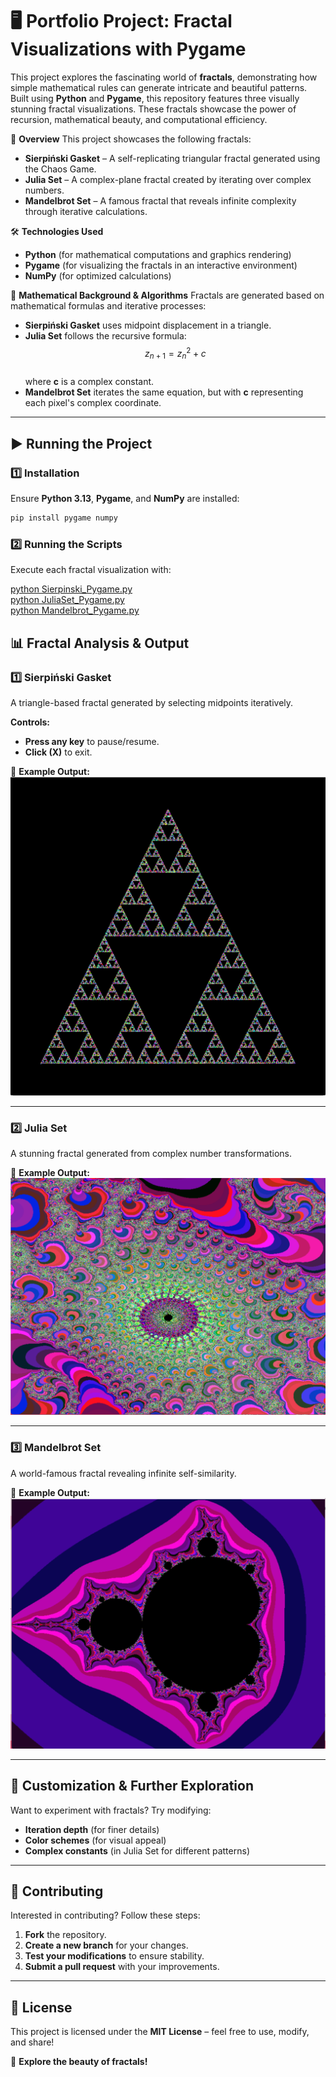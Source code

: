 # 🖥️ Portfolio Project: Fractal Visualizations with Pygame

This project explores the fascinating world of **fractals**, demonstrating how simple mathematical rules can generate intricate and beautiful patterns. Built using **Python** and **Pygame**, this repository features three visually stunning fractal visualizations. These fractals showcase the power of recursion, mathematical beauty, and computational efficiency.

📌 **Overview**
This project showcases the following fractals:
- **Sierpiński Gasket** – A self-replicating triangular fractal generated using the Chaos Game.
- **Julia Set** – A complex-plane fractal created by iterating over complex numbers.
- **Mandelbrot Set** – A famous fractal that reveals infinite complexity through iterative calculations.

🛠 **Technologies Used**
- **Python** (for mathematical computations and graphics rendering)
- **Pygame** (for visualizing the fractals in an interactive environment)
- **NumPy** (for optimized calculations)

📂 **Mathematical Background & Algorithms**
Fractals are generated based on mathematical formulas and iterative processes:
- **Sierpiński Gasket** uses midpoint displacement in a triangle.
- **Julia Set** follows the recursive formula:  
  $$z_{n+1} = z_n^2 + c$$  
  where **c** is a complex constant.
- **Mandelbrot Set** iterates the same equation, but with **c** representing each pixel's complex coordinate.

---

## ▶️ Running the Project
### 1️⃣ **Installation**
Ensure **Python 3.13**, **Pygame**, and **NumPy** are installed:
```bash
pip install pygame numpy
```

### 2️⃣ **Running the Scripts**
Execute each fractal visualization with:

[python Sierpinski_Pygame.py](Sierpinski_Pygame.py)<br>
[python JuliaSet_Pygame.py](JuliaSet_Pygame.py)<br>
[python Mandelbrot_Pygame.py](Mandelbrot_Pygame.py)


## 📊 Fractal Analysis & Output

### 1️⃣ **Sierpiński Gasket**
A triangle-based fractal generated by selecting midpoints iteratively.

**Controls:**
- **Press any key** to pause/resume.
- **Click (X)** to exit.

🎨 **Example Output:**
![Sierpiński Gasket](Sierpinski_Output.png)

---

### 2️⃣ **Julia Set**
A stunning fractal generated from complex number transformations.

🎨 **Example Output:**
![Julia Set](JuliaSet_Output.png)

---

### 3️⃣ **Mandelbrot Set**
A world-famous fractal revealing infinite self-similarity.

🎨 **Example Output:**
![Mandelbrot Set](Mandelbrot_Output.png)

---

## 🎨 Customization & Further Exploration
Want to experiment with fractals? Try modifying:
- **Iteration depth** (for finer details)
- **Color schemes** (for visual appeal)
- **Complex constants** (in Julia Set for different patterns)

---

## 🤝 Contributing
Interested in contributing? Follow these steps:
1. **Fork** the repository.
2. **Create a new branch** for your changes.
3. **Test your modifications** to ensure stability.
4. **Submit a pull request** with your improvements.

---

## 📜 License
This project is licensed under the **MIT License** – feel free to use, modify, and share!

🚀 **Explore the beauty of fractals!**

